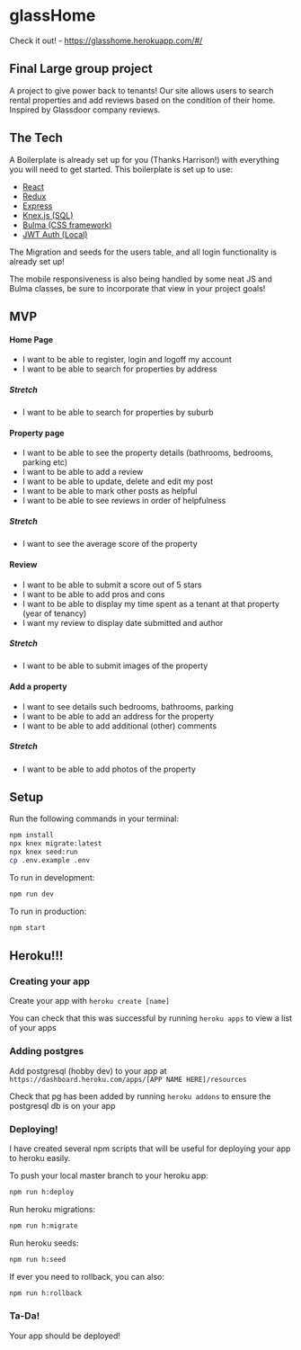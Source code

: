 # glassHome

Check it out! - https://glasshome.herokuapp.com/#/
 
## Final Large group project
A project to give power back to tenants! Our site allows users to search rental properties and add reviews based on the condition of their home. Inspired by Glassdoor company reviews. 

## The Tech

A Boilerplate is already set up for you (Thanks Harrison!) with everything you will need to get started. This boilerplate is set up to use:

* [React](https://reactjs.org/docs/getting-started.html)
* [Redux](https://redux.js.org/)
* [Express](https://expressjs.com/en/api.html)
* [Knex.js (SQL)](https://knexjs.org/)
* [Bulma (CSS framework)](https://bulma.io/documentation/)
* [JWT Auth (Local)](https://jwt.io/)

The Migration and seeds for the users table, and all login functionality is already set up!

The mobile responsiveness is also being handled by some neat JS and Bulma classes, be sure to incorporate that view in your project goals!


## MVP

#### Home Page

* I want to be able to register, login and logoff my account
* I want to be able to search for properties by address

##### Stretch
* I want to be able to search for properties by suburb 

#### Property page

* I want to be able to see the property details (bathrooms, bedrooms, parking etc)
* I want to be able to add a review 
* I want to be able to update, delete and edit my post
* I want to be able to mark other posts as helpful 
* I want to be able to see reviews in order of helpfulness 

##### Stretch
* I want to see the average score of the property

#### Review

* I want to be able to submit a score out of 5 stars
* I want to be able to add pros and cons
* I want to be able to display my time spent as a tenant at that property (year of tenancy)
* I want my review to display date submitted and author

##### Stretch

* I want to be able to submit images of the property

#### Add a property

* I want to see details such bedrooms, bathrooms, parking
* I want to be able to add an address for the property
* I want to be able to add additional (other) comments 

##### Stretch
* I want to be able to add photos of the property


## Setup

Run the following commands in your terminal:

```sh
npm install
npx knex migrate:latest
npx knex seed:run
cp .env.example .env
```

To run in development:
```sh
npm run dev
```

To run in production:
```sh
npm start
```


## Heroku!!!

### Creating your app

Create your app with `heroku create [name]`

You can check that this was successful by running `heroku apps` to view a list of your apps


### Adding postgres

Add postgresql (hobby dev) to your app at `https://dashboard.heroku.com/apps/[APP NAME HERE]/resources`

Check that pg has been added by running `heroku addons` to ensure the postgresql db is on your app


### Deploying!

I have created several npm scripts that will be useful for deploying your app to heroku easily.

To push your local master branch to your heroku app:
```sh
npm run h:deploy
```

Run heroku migrations:
```sh
npm run h:migrate
```

Run heroku seeds:
```sh
npm run h:seed
```

If ever you need to rollback, you can also:
```sh
npm run h:rollback
```


### Ta-Da!
Your app should be deployed!

